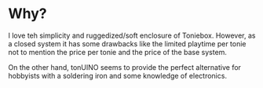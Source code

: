 # Why?

I love teh simplicity and ruggedized/soft enclosure of Toniebox. However, as a closed system it has some drawbacks like the limited playtime per tonie not to mention the price per tonie and the price of the base system.

On the other hand, tonUINO seems to provide the perfect alternative for hobbyists with a soldering iron and some knowledge of electronics.

